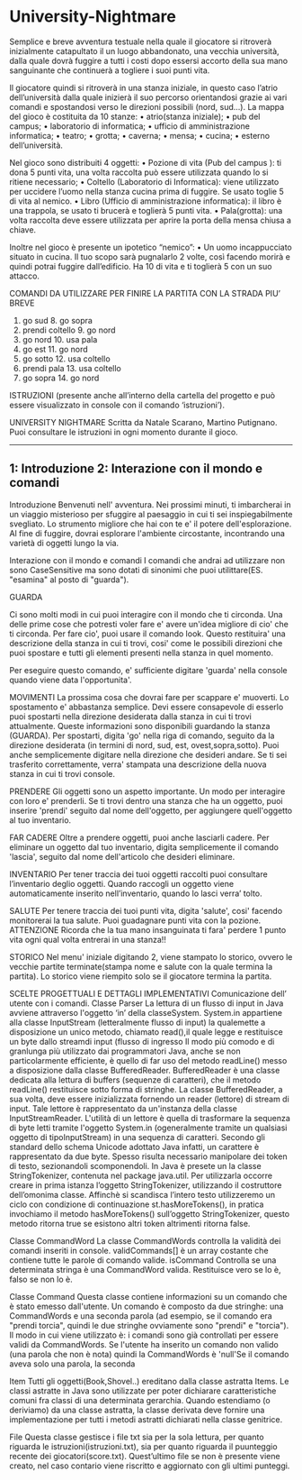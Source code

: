 # University-Nightmare
Semplice e breve avventura testuale nella quale il giocatore si ritroverà inizialmente catapultato il un luogo abbandonato, una vecchia università, dalla quale dovrà fuggire a tutti i costi dopo essersi accorto della sua mano sanguinante che continuerà a togliere i suoi punti vita.

Il giocatore quindi si ritroverà in una stanza iniziale, in questo caso l’atrio dell’università dalla quale inizierà il suo percorso orientandosi grazie ai vari comandi e spostandosi verso le direzioni possibili (nord, sud…).
La mappa del gioco è costituita da 10 stanze:
•	atrio(stanza iniziale);
•	pub del campus;
•	laboratorio di informatica;
•	ufficio di amministrazione informatica;
•	teatro;
•	grotta;
•	caverna;
•	mensa;
•	cucina;
•	esterno dell’università.


           


Nel gioco sono distribuiti 4 oggetti:
•	Pozione di vita (Pub del campus ): ti dona 5 punti vita, una volta raccolta può essere utilizzata quando lo si ritiene necessario;
•	Coltello (Laboratorio di Informatica): viene utilizzato per uccidere l’uomo nella stanza cucina prima di fuggire. Se usato toglie 5 di vita al nemico.
•	Libro (Ufficio di amministrazione informatica): il libro è una trappola, se usato ti brucerà e toglierà 5 punti vita.
•	Pala(grotta): una volta raccolta deve essere utilizzata per aprire la porta della mensa chiusa a chiave.
          


Inoltre nel gioco è presente un ipotetico “nemico”:
•	Un uomo incappucciato situato in cucina. Il tuo scopo sarà pugnalarlo 2 volte, così facendo morirà e quindi potrai fuggire dall’edificio.
Ha 10 di vita e ti toglierà 5 con un suo attacco.




COMANDI DA UTILIZZARE PER FINIRE LA PARTITA CON LA STRADA PIU’ BREVE

1.	go  sud                          8. go sopra
2.	prendi coltello                9. go nord
3.	go nord                         10. usa pala
4.	go est                            11. go nord
5.	go sotto                         12. usa coltello
6.	prendi pala                     13. usa coltello
7.	go sopra                         14. go nord


ISTRUZIONI 
(presente anche all’interno della cartella del progetto e può essere visualizzato in console con il comando ‘istruzioni’).

UNIVERSITY NIGHTMARE
Scritta da Natale Scarano, Martino Putignano.
Puoi consultare le istruzioni in ogni momento durante il gioco.

----------------------------------------------------
1: Introduzione
2: Interazione con il mondo e comandi
----------------------------------------------------
Introduzione
Benvenuti nell' avventura.
Nei prossimi minuti, ti imbarcherai in un viaggio misterioso per sfuggire al
paesaggio in cui ti sei inspiegabilmente svegliato. Lo strumento migliore che hai con te e' il potere dell'esplorazione.
Al fine di fuggire, dovrai esplorare l'ambiente circostante, incontrando una varietà di oggetti lungo
la via.

Interazione con il mondo e comandi
I comandi che andrai ad utilizzare non sono CaseSensitive ma sono dotati di sinonimi che puoi utilittare(ES. "esamina" al posto di "guarda").

GUARDA

Ci sono molti modi in cui puoi interagire con il mondo che ti circonda. Una delle prime cose che potresti voler fare e'
avere un'idea migliore di cio' che ti circonda. Per fare cio', puoi usare il comando look. Questo restituira' una descrizione
della stanza in cui ti trovi, cosi' come le possibili direzioni che puoi spostare e tutti gli elementi presenti nella stanza in quel momento.

Per eseguire questo comando, e' sufficiente digitare 'guarda' nella console quando viene data l'opportunita'.

MOVIMENTI
La prossima cosa che dovrai fare per scappare e' muoverti. Lo spostamento e' abbastanza semplice. Devi essere consapevole di esserlo
puoi spostarti nella direzione desiderata dalla stanza in cui ti trovi attualmente. Queste informazioni sono disponibili
guardando la stanza (GUARDA). Per spostarti, digita 'go' nella riga di comando, seguito da
la direzione desiderata (in termini di nord, sud, est, ovest,sopra,sotto). Puoi anche semplicemente digitare nella direzione che desideri
andare. Se ti sei trasferito correttamente, verra' stampata una descrizione della nuova stanza in cui ti trovi
console.

PRENDERE
Gli oggetti sono un aspetto importante. Un modo per interagire con loro e' prenderli. Se ti trovi dentro
una stanza che ha un oggetto, puoi inserire 'prendi' seguito dal nome dell'oggetto, per aggiungere quell'oggetto al tuo
inventario.

FAR CADERE
Oltre a prendere oggetti, puoi anche lasciarli cadere. Per eliminare un oggetto dal tuo inventario, digita semplicemente il comando
'lascia', seguito dal nome dell'articolo che desideri eliminare.



INVENTARIO
Per tener traccia dei tuoi oggetti raccolti puoi consultare l’inventario deglio oggetti. Quando raccogli un oggetto viene automaticamente inserito nell’inventario, quando lo lasci verra’ tolto.

SALUTE
Per tenere traccia dei tuoi punti vita, digita 'salute', cosi' facendo monitorerai la tua salute.
Puoi guadagnare punti vita con la pozione.
ATTENZIONE
Ricorda che la tua mano insanguinata ti fara' perdere 1 punto vita ogni qual volta entrerai in una stanza!!

STORICO
Nel menu' iniziale digitando 2, viene stampato lo storico, ovvero le vecchie partite terminate(stampa nome e salute con la quale termina la partita).
Lo storico viene riempito solo se il giocatore termina la partita.



SCELTE PROGETTUALI E DETTAGLI IMPLEMENTATIVI
Comunicazione dell’ utente con i comandi.
Classe Parser
La lettura di un flusso di input in Java avviene attraverso l'oggetto ‘in’ della classeSystem. 
System.in appartiene alla classe InputStream (letteralmente flusso di input) la qualemette a disposizione un unico metodo, chiamato read(),il quale legge e restituisce un byte dallo streamdi input (flusso di ingresso
 Il modo più comodo e di granlunga più utilizzato dai programmatori Java, anche se non particolarmente efficiente, è quello di far uso del metodo readLine() messo a disposizione dalla  classe BufferedReader.
 BufferedReader  è una classe dedicata alla lettura di buffers (sequenze di caratteri), che il metodo readLine() restituisce sotto forma di stringhe.
 La classe BufferedReader, a sua volta, deve essere inizializzata fornendo un reader (lettore) di stream di input. Tale lettore è rappresentato da un'instanza della classe InputStreamReader. L'utilità di un lettore è quella di trasformare la sequenza di byte letti tramite l'oggetto System.in (ogeneralmente tramite un qualsiasi oggetto di tipoInputStream) in una sequenza di caratteri. Secondo gli standard dello schema Unicode adottato Java infatti, un carattere è rappresentato da due byte. 
Spesso risulta necessario manipolare dei token di testo, sezionandoli scomponendoli. In Java è presete un la classe StringTokenizer, contenuta nel package java.util.
Per utilizzarla occorre creare in prima istanza l’oggetto StringTokenizer, utilizzando il costruttore dell’omonima classe.
Affinchè si scandisca l’intero testo utilizzeremo un ciclo con condizione di continuazione st.hasMoreTokens(), in pratica invochiamo il metodo hasMoreTokens() sull’oggetto StringTokenizer, questo metodo ritorna true se esistono altri token altrimenti ritorna false.

Classe CommandWord
La classe CommandWords controlla la validità dei comandi inseriti in console.
validCommands[] è un array costante che contiene tutte le parole di comando valide.
isCommand Controlla se una determinata stringa è una CommandWord valida. Restituisce vero se lo è, falso se non lo è.


Classe Command
Questa classe contiene informazioni su un comando che è stato emesso dall'utente. Un comando è composto da due stringhe: una CommandWords e una seconda parola (ad esempio, se il comando era "prendi torcia", quindi le due stringhe ovviamente sono "prendi" e "torcia").
 Il modo in cui viene utilizzato è: i comandi sono già controllati per essere validi da CommandWords. Se l'utente ha inserito un comando non valido (una parola che non è nota) quindi la CommandWords è 'null'Se il comando aveva solo una parola, la seconda 

Item
Tutti gli oggetti(Book,Shovel..) ereditano dalla classe astratta Items.
Le classi astratte in Java sono utilizzate per poter dichiarare caratteristiche comuni fra classi di una determinata gerarchia.
Quando estendiamo (o deriviamo) da una classe astratta, la classe derivata deve fornire una implementazione per tutti i metodi astratti dichiarati nella classe genitrice.

File
Questa classe gestisce i file txt sia per la sola lettura, per quanto riguarda le istruzioni(istruzioni.txt), sia per quanto riguarda il puunteggio recente dei giocatori(score.txt).
Quest’ultimo file se non è presente viene creato, nel caso contario viene riscritto e aggiornato con gli ultimi punteggi.
